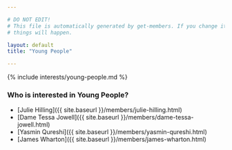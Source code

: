 ```yaml
---

# DO NOT EDIT!
# This file is automatically generated by get-members. If you change it, bad
# things will happen.

layout: default
title: "Young People"

---
```


{% include interests/young-people.md %}

### Who is interested in Young People?


* [Julie Hilling]({{ site.baseurl }}/members/julie-hilling.html)
* [Dame  Tessa Jowell]({{ site.baseurl }}/members/dame-tessa-jowell.html)
* [Yasmin Qureshi]({{ site.baseurl }}/members/yasmin-qureshi.html)
* [James Wharton]({{ site.baseurl }}/members/james-wharton.html)
